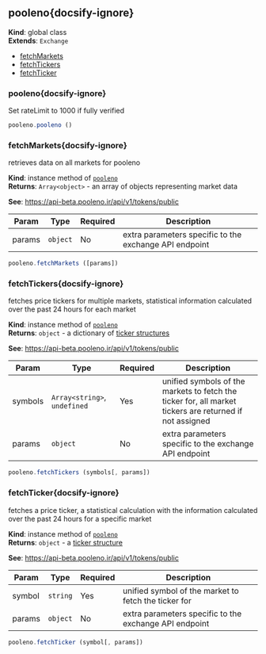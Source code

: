 
<a name="pooleno" id="pooleno"></a>

## pooleno{docsify-ignore}
**Kind**: global class  
**Extends**: <code>Exchange</code>  

* [fetchMarkets](#fetchmarkets)
* [fetchTickers](#fetchtickers)
* [fetchTicker](#fetchticker)

<a name="pooleno" id="pooleno"></a>

### pooleno{docsify-ignore}
Set rateLimit to 1000 if fully verified



```javascript
pooleno.pooleno ()
```


<a name="fetchMarkets" id="fetchmarkets"></a>

### fetchMarkets{docsify-ignore}
retrieves data on all markets for pooleno

**Kind**: instance method of [<code>pooleno</code>](#pooleno)  
**Returns**: <code>Array&lt;object&gt;</code> - an array of objects representing market data

**See**: https://api-beta.pooleno.ir/api/v1/tokens/public  

| Param | Type | Required | Description |
| --- | --- | --- | --- |
| params | <code>object</code> | No | extra parameters specific to the exchange API endpoint |


```javascript
pooleno.fetchMarkets ([params])
```


<a name="fetchTickers" id="fetchtickers"></a>

### fetchTickers{docsify-ignore}
fetches price tickers for multiple markets, statistical information calculated over the past 24 hours for each market

**Kind**: instance method of [<code>pooleno</code>](#pooleno)  
**Returns**: <code>object</code> - a dictionary of [ticker structures](https://docs.ccxt.com/#/?id=ticker-structure)

**See**: https://api-beta.pooleno.ir/api/v1/tokens/public  

| Param | Type | Required | Description |
| --- | --- | --- | --- |
| symbols | <code>Array&lt;string&gt;</code>, <code>undefined</code> | Yes | unified symbols of the markets to fetch the ticker for, all market tickers are returned if not assigned |
| params | <code>object</code> | No | extra parameters specific to the exchange API endpoint |


```javascript
pooleno.fetchTickers (symbols[, params])
```


<a name="fetchTicker" id="fetchticker"></a>

### fetchTicker{docsify-ignore}
fetches a price ticker, a statistical calculation with the information calculated over the past 24 hours for a specific market

**Kind**: instance method of [<code>pooleno</code>](#pooleno)  
**Returns**: <code>object</code> - a [ticker structure](https://docs.ccxt.com/#/?id=ticker-structure)

**See**: https://api-beta.pooleno.ir/api/v1/tokens/public  

| Param | Type | Required | Description |
| --- | --- | --- | --- |
| symbol | <code>string</code> | Yes | unified symbol of the market to fetch the ticker for |
| params | <code>object</code> | No | extra parameters specific to the exchange API endpoint |


```javascript
pooleno.fetchTicker (symbol[, params])
```


